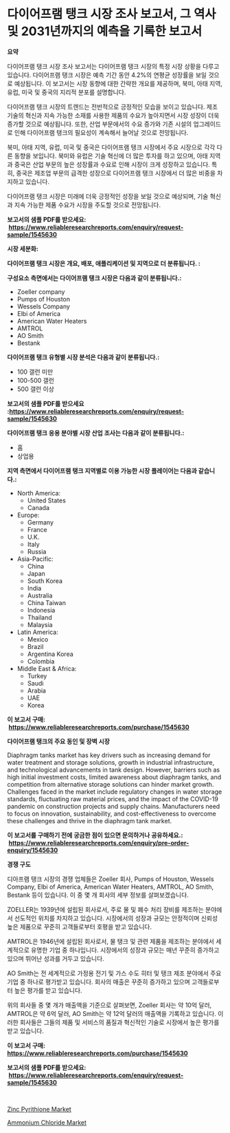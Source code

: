<p><h1>다이어프램 탱크 시장 조사 보고서, 그 역사 및 2031년까지의 예측을 기록한 보고서</h1></p><p><strong>요약</strong></p>
<p><p>다이어프램 탱크 시장 조사 보고서는 다이어프램 탱크 시장의 특정 시장 상황을 다루고 있습니다. 다이어프램 탱크 시장은 예측 기간 동안 4.2%의 연평균 성장률을 보일 것으로 예상됩니다. 이 보고서는 시장 동향에 대한 간략한 개요를 제공하며, 북미, 아태 지역, 유럽, 미국 및 중국의 지리적 분포를 설명합니다.</p><p>다이어프램 탱크 시장의 트렌드는 전반적으로 긍정적인 모습을 보이고 있습니다. 제조 기술의 혁신과 지속 가능한 소재를 사용한 제품의 수요가 높아지면서 시장 성장이 더욱 증가할 것으로 예상됩니다. 또한, 산업 부문에서의 수요 증가와 기존 시설의 업그레이드로 인해 다이어프램 탱크의 필요성이 계속해서 늘어날 것으로 전망됩니다.</p><p>북미, 아태 지역, 유럽, 미국 및 중국은 다이어프램 탱크 시장에서 주요 시장으로 각각 다른 동향을 보입니다. 북미와 유럽은 기술 혁신에 더 많은 투자를 하고 있으며, 아태 지역과 중국은 산업 부문의 높은 성장률과 수요로 인해 시장이 크게 성장하고 있습니다. 특히, 중국은 제조업 부문의 급격한 성장으로 다이어프램 탱크 시장에서 더 많은 비중을 차지하고 있습니다.</p><p>다이어프램 탱크 시장은 미래에 더욱 긍정적인 성장을 보일 것으로 예상되며, 기술 혁신과 지속 가능한 제품 수요가 시장을 주도할 것으로 전망됩니다.</p></p>
<p><strong>보고서의 샘플 PDF를 받으세요: &nbsp;<a href="https://www.reliableresearchreports.com/enquiry/request-sample/1545630">https://www.reliableresearchreports.com/enquiry/request-sample/1545630</a></strong></p>
<p><strong>시장 세분화:</strong></p>
<p><strong> 다이어프램 탱크 시장은 개요, 배포, 애플리케이션 및 지역으로 더 분류됩니다. :</strong></p>
<p><strong>구성요소 측면에서는 다이어프램 탱크 시장은 다음과 같이 분류됩니다.:</strong></p>
<p><ul><li>Zoeller company</li><li>Pumps of Houston</li><li>Wessels Company</li><li>Elbi of America</li><li>American Water Heaters</li><li>AMTROL</li><li>AO Smith</li><li>Bestank</li></ul></p>
<p><strong> 다이어프램 탱크 유형별 시장 분석은 다음과 같이 분류됩니다.:</strong></p>
<p><ul><li>100 갤런 미만</li><li>100-500 갤런</li><li>500 갤런 이상</li></ul></p>
<p><strong>보고서의 샘플 PDF를 받으세요 :<a href="https://www.reliableresearchreports.com/enquiry/request-sample/1545630">https://www.reliableresearchreports.com/enquiry/request-sample/1545630</a></strong></p>
<p><strong> 다이어프램 탱크 응용 분야별 시장 산업 조사는 다음과 같이 분류됩니다.:</strong></p>
<p><ul><li>홈</li><li>상업용</li></ul></p>
<p><strong>지역 측면에서 다이어프램 탱크 지역별로 이용 가능한 시장 플레이어는 다음과 같습니다.:</strong></p>
<p><ul>
    <li>
        North America:
        <ul>
            <li>United States</li>
            <li>Canada</li>
        </ul>
    </li>
    <li>
        Europe:
        <ul>
            <li>Germany</li>
            <li>France</li>
            <li>U.K.</li>
            <li>Italy</li>
            <li>Russia</li>
        </ul>
    </li>
    <li>
        Asia-Pacific:
        <ul>
            <li>China</li>
            <li>Japan</li>
            <li>South Korea</li>
            <li>India</li>
            <li>Australia</li>
            <li>China Taiwan</li>
            <li>Indonesia</li>
            <li>Thailand</li>
            <li>Malaysia</li>
        </ul>
    </li>
    <li>
        Latin America:
        <ul>
            <li>Mexico</li>
            <li>Brazil</li>
            <li>Argentina Korea</li>
            <li>Colombia</li>
        </ul>
    </li>
    <li>
        Middle East & Africa:
        <ul>
            <li>Turkey</li>
            <li>Saudi</li>
            <li>Arabia</li>
            <li>UAE</li>
            <li>Korea</li>
        </ul>
    </li>
    </ul></p>
<p><strong>이 보고서 구매: &nbsp;<a href="https://www.reliableresearchreports.com/purchase/1545630">https://www.reliableresearchreports.com/purchase/1545630</a></strong></p>
<p><strong>다이어프램 탱크의 주요 동인 및 장벽 시장</strong></p>
<p><p>Diaphragm tanks market has key drivers such as increasing demand for water treatment and storage solutions, growth in industrial infrastructure, and technological advancements in tank design. However, barriers such as high initial investment costs, limited awareness about diaphragm tanks, and competition from alternative storage solutions can hinder market growth. Challenges faced in the market include regulatory changes in water storage standards, fluctuating raw material prices, and the impact of the COVID-19 pandemic on construction projects and supply chains. Manufacturers need to focus on innovation, sustainability, and cost-effectiveness to overcome these challenges and thrive in the diaphragm tank market.</p></p>
<p><strong>이 보고서를 구매하기 전에 궁금한 점이 있으면 문의하거나 공유하세요.: &nbsp;<a href="https://www.reliableresearchreports.com/enquiry/pre-order-enquiry/1545630">https://www.reliableresearchreports.com/enquiry/pre-order-enquiry/1545630</a></strong></p>
<p><strong>경쟁 구도</strong></p>
<p><p>디아프램 탱크 시장의 경쟁 업체들은 Zoeller 회사, Pumps of Houston, Wessels Company, Elbi of America, American Water Heaters, AMTROL, AO Smith, Bestank 등이 있습니다. 이 중 몇 개 회사의 세부 정보를 살펴보겠습니다.</p><p>ZOELLER는 1939년에 설립된 회사로서, 주로 물 및 폐수 처리 장비를 제조하는 분야에서 선도적인 위치를 차지하고 있습니다. 시장에서의 성장과 규모는 안정적이며 신뢰성 높은 제품으로 꾸준히 고객들로부터 호평을 받고 있습니다.</p><p>AMTROL은 1946년에 설립된 회사로서, 물 탱크 및 관련 제품을 제조하는 분야에서 세계적으로 유명한 기업 중 하나입니다. 시장에서의 성장과 규모는 매년 꾸준히 증가하고 있으며 뛰어난 성과를 거두고 있습니다.</p><p>AO Smith는 전 세계적으로 가정용 전기 및 가스 수도 히터 및 탱크 제조 분야에서 주요 기업 중 하나로 평가받고 있습니다. 회사의 매출은 꾸준히 증가하고 있으며 고객들로부터 높은 평가를 받고 있습니다.</p><p>위의 회사들 중 몇 개가 매출액을 기준으로 살펴보면, Zoeller 회사는 약 10억 달러, AMTROL은 약 6억 달러, AO Smith는 약 12억 달러의 매출액을 기록하고 있습니다. 이러한 회사들은 그들의 제품 및 서비스의 품질과 혁신적인 기술로 시장에서 높은 평가를 받고 있습니다.</p></p>
<p><strong>이 보고서 구매: &nbsp; <a href="https://www.reliableresearchreports.com/purchase/1545630">https://www.reliableresearchreports.com/purchase/1545630</a></strong></p>
<p><strong>보고서의 샘플 PDF를 받으세요: &nbsp;<a href="https://www.reliableresearchreports.com/enquiry/request-sample/1545630">https://www.reliableresearchreports.com/enquiry/request-sample/1545630</a></strong><strong></strong></p>
<p>&nbsp;</p>
<p><p><a href="https://fuschia-pecorino-a6d.notion.site/Zinc-Pyrithione-Market-Furnish-Information-about-Market-Size-Market-Share-Market-Dynamics-and-Pro-3c224634919d479b8b1eeac39bdbdf5b">Zinc Pyrithione Market</a></p><p><a href="https://changeable-paste-463.notion.site/Ammonium-Chloride-Market-Size-and-Growth-Market-Segmentation-Regional-and-Country-Breakdowns-and--1cbe26cc2b074c6ca5ff5c6dc3b7f84b">Ammonium Chloride Market</a></p></p>